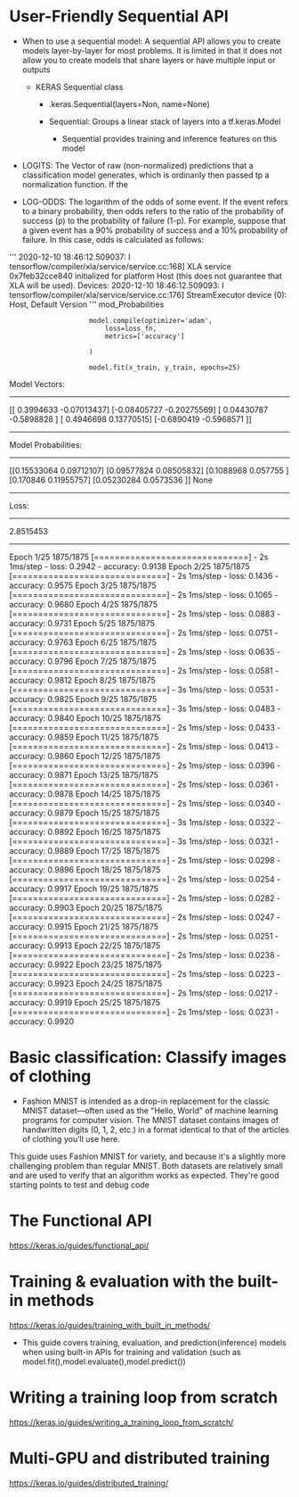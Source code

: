 
# User-Friendly Sequential API
 - When to use  a sequential model:
    A sequential API allows you to create models layer-by-layer for most problems. It is limited in that it does not allow you to create models that share layers or have multiple input or outputs

   - KERAS Sequential class
    
        - .keras.Sequential(layers=Non, name=None)

        - Sequential: Groups a linear stack of layers into a tf.keras.Model
            - Sequential provides training and inference features on this model

- LOGITS:
    The Vector of raw (non-normalized) predictions that a classification model generates, which is ordinarily then passed tp a normalization function. If the 


- LOG-ODDS:
    The logarithm of the odds of some event. If the event refers to a binary probability, then odds refers to the ratio of the probability of success (p) to the probability of failure (1-p). For example, suppose that a given event has a 90% probability of success and a 10% probability of failure. In this case, odds is calculated as follows:


'''
2020-12-10 18:46:12.509037: I tensorflow/compiler/xla/service/service.cc:168] XLA service 0x7feb32cce840 initialized for platform Host (this does not guarantee that XLA will be used). Devices:
2020-12-10 18:46:12.509093: I tensorflow/compiler/xla/service/service.cc:176]   StreamExecutor device (0): Host, Default Version
'''
mod_Probabilities

                        model.compile(optimizer='adam',
                            loss=loss_fn,
                            metrics=['accuracy']

                        )

                        model.fit(x_train, y_train, epochs=25)


Model Vectors:
__________________________________________

[[ 0.3994633  -0.07013437]
 [-0.08405727 -0.20275569]
 [ 0.04430787 -0.5898828 ]
 [ 0.4946698   0.13770515]
 [-0.6890419  -0.5968571 ]]
__________________________________________

Model Probabilities:
__________________________________________

[[0.15533064 0.09712107]
 [0.09577824 0.08505832]
 [0.1088968  0.057755  ]
 [0.170846   0.11955757]
 [0.05230284 0.0573536 ]]
None
__________________________________________




Loss:
__________________________________________

2.8515453
__________________________________________




Epoch 1/25
1875/1875 [==============================] - 2s 1ms/step - loss: 0.2942 - accuracy: 0.9138
Epoch 2/25
1875/1875 [==============================] - 2s 1ms/step - loss: 0.1436 - accuracy: 0.9575
Epoch 3/25
1875/1875 [==============================] - 2s 1ms/step - loss: 0.1065 - accuracy: 0.9680
Epoch 4/25
1875/1875 [==============================] - 2s 1ms/step - loss: 0.0883 - accuracy: 0.9731
Epoch 5/25
1875/1875 [==============================] - 2s 1ms/step - loss: 0.0751 - accuracy: 0.9763
Epoch 6/25
1875/1875 [==============================] - 2s 1ms/step - loss: 0.0635 - accuracy: 0.9796
Epoch 7/25
1875/1875 [==============================] - 2s 1ms/step - loss: 0.0581 - accuracy: 0.9812
Epoch 8/25
1875/1875 [==============================] - 3s 1ms/step - loss: 0.0531 - accuracy: 0.9825
Epoch 9/25
1875/1875 [==============================] - 3s 1ms/step - loss: 0.0483 - accuracy: 0.9840
Epoch 10/25
1875/1875 [==============================] - 2s 1ms/step - loss: 0.0433 - accuracy: 0.9859
Epoch 11/25
1875/1875 [==============================] - 2s 1ms/step - loss: 0.0413 - accuracy: 0.9860
Epoch 12/25
1875/1875 [==============================] - 2s 1ms/step - loss: 0.0396 - accuracy: 0.9871
Epoch 13/25
1875/1875 [==============================] - 2s 1ms/step - loss: 0.0361 - accuracy: 0.9878
Epoch 14/25
1875/1875 [==============================] - 2s 1ms/step - loss: 0.0340 - accuracy: 0.9879
Epoch 15/25
1875/1875 [==============================] - 3s 1ms/step - loss: 0.0322 - accuracy: 0.9892
Epoch 16/25
1875/1875 [==============================] - 3s 1ms/step - loss: 0.0321 - accuracy: 0.9889
Epoch 17/25
1875/1875 [==============================] - 2s 1ms/step - loss: 0.0298 - accuracy: 0.9896
Epoch 18/25
1875/1875 [==============================] - 2s 1ms/step - loss: 0.0254 - accuracy: 0.9917
Epoch 19/25
1875/1875 [==============================] - 2s 1ms/step - loss: 0.0282 - accuracy: 0.9903
Epoch 20/25
1875/1875 [==============================] - 2s 1ms/step - loss: 0.0247 - accuracy: 0.9915
Epoch 21/25
1875/1875 [==============================] - 2s 1ms/step - loss: 0.0251 - accuracy: 0.9913
Epoch 22/25
1875/1875 [==============================] - 2s 1ms/step - loss: 0.0238 - accuracy: 0.9922
Epoch 23/25
1875/1875 [==============================] - 2s 1ms/step - loss: 0.0223 - accuracy: 0.9923
Epoch 24/25
1875/1875 [==============================] - 2s 1ms/step - loss: 0.0217 - accuracy: 0.9919
Epoch 25/25
1875/1875 [==============================] - 2s 1ms/step - loss: 0.0231 - accuracy: 0.9920


# Basic classification: Classify images of clothing

- Fashion MNIST is intended as a drop-in replacement for the classic MNIST dataset—often used as the "Hello, World" of machine learning programs for computer vision. The MNIST dataset contains images of handwritten digits (0, 1, 2, etc.) in a format identical to that of the articles of clothing you'll use here.

This guide uses Fashion MNIST for variety, and because it's a slightly more challenging problem than regular MNIST. Both datasets are relatively small and are used to verify that an algorithm works as expected. They're good starting points to test and debug code




# The Functional API
https://keras.io/guides/functional_api/



# Training & evaluation with the built-in methods
https://keras.io/guides/training_with_built_in_methods/

- This guide covers training, evaluation, and prediction(inference) models when using built-in APIs for training and validation (such as model.fit(),model.evaluate(),model.predict())




# Writing a training loop from scratch
https://keras.io/guides/writing_a_training_loop_from_scratch/



# Multi-GPU and distributed training
https://keras.io/guides/distributed_training/